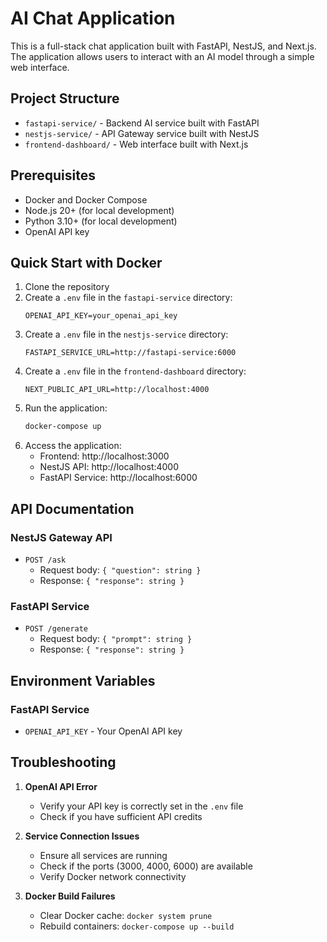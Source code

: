 # AI Chat Application

This is a full-stack chat application built with FastAPI, NestJS, and Next.js. The application allows users to interact with an AI model through a simple web interface.

## Project Structure

- `fastapi-service/` - Backend AI service built with FastAPI
- `nestjs-service/` - API Gateway service built with NestJS
- `frontend-dashboard/` - Web interface built with Next.js

## Prerequisites

- Docker and Docker Compose
- Node.js 20+ (for local development)
- Python 3.10+ (for local development)
- OpenAI API key

## Quick Start with Docker

1. Clone the repository
2. Create a `.env` file in the `fastapi-service` directory:
   ```
   OPENAI_API_KEY=your_openai_api_key
   ```
3. Create a `.env` file in the `nestjs-service` directory:
   ```
   FASTAPI_SERVICE_URL=http://fastapi-service:6000
   ```
4. Create a `.env` file in the `frontend-dashboard` directory:
   ```
   NEXT_PUBLIC_API_URL=http://localhost:4000
   ```
5. Run the application:
   ```bash
   docker-compose up
   ```
6. Access the application:
   - Frontend: http://localhost:3000
   - NestJS API: http://localhost:4000
   - FastAPI Service: http://localhost:6000


## API Documentation

### NestJS Gateway API

- `POST /ask`
  - Request body: `{ "question": string }`
  - Response: `{ "response": string }`

### FastAPI Service

- `POST /generate`
  - Request body: `{ "prompt": string }`
  - Response: `{ "response": string }`

## Environment Variables

### FastAPI Service
- `OPENAI_API_KEY` - Your OpenAI API key

## Troubleshooting

1. **OpenAI API Error**
   - Verify your API key is correctly set in the `.env` file
   - Check if you have sufficient API credits

2. **Service Connection Issues**
   - Ensure all services are running
   - Check if the ports (3000, 4000, 6000) are available
   - Verify Docker network connectivity

3. **Docker Build Failures**
   - Clear Docker cache: `docker system prune`
   - Rebuild containers: `docker-compose up --build`
